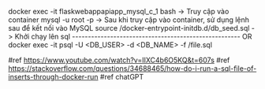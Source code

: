 docker exec -it flaskwebappapiapp_mysql_c_1 bash
-> Truy cập vào container
mysql -u root -p
-> Sau khi truy cập vào container, sử dụng lệnh sau để kết nối vào MySQL
source /docker-entrypoint-initdb.d/db_seed.sql
-> Khởi chạy lên sql
----------------------------------------------------- OR
docker exec -it <container-name> psql -U <DB_USER> -d <DB_NAME> -f /file.sql

#ref https://www.youtube.com/watch?v=IIXC4b6O5KQ&t=607s
#ref https://stackoverflow.com/questions/34688465/how-do-i-run-a-sql-file-of-inserts-through-docker-run
#ref chatGPT